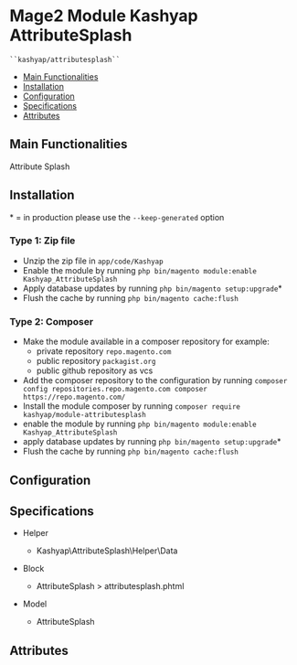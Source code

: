 # Mage2 Module Kashyap AttributeSplash

    ``kashyap/attributesplash``

 - [Main Functionalities](#markdown-header-main-functionalities)
 - [Installation](#markdown-header-installation)
 - [Configuration](#markdown-header-configuration)
 - [Specifications](#markdown-header-specifications)
 - [Attributes](#markdown-header-attributes)


## Main Functionalities
Attribute Splash

## Installation
\* = in production please use the `--keep-generated` option

### Type 1: Zip file

 - Unzip the zip file in `app/code/Kashyap`
 - Enable the module by running `php bin/magento module:enable Kashyap_AttributeSplash`
 - Apply database updates by running `php bin/magento setup:upgrade`\*
 - Flush the cache by running `php bin/magento cache:flush`

### Type 2: Composer

 - Make the module available in a composer repository for example:
    - private repository `repo.magento.com`
    - public repository `packagist.org`
    - public github repository as vcs
 - Add the composer repository to the configuration by running `composer config repositories.repo.magento.com composer https://repo.magento.com/`
 - Install the module composer by running `composer require kashyap/module-attributesplash`
 - enable the module by running `php bin/magento module:enable Kashyap_AttributeSplash`
 - apply database updates by running `php bin/magento setup:upgrade`\*
 - Flush the cache by running `php bin/magento cache:flush`


## Configuration




## Specifications

 - Helper
	- Kashyap\AttributeSplash\Helper\Data

 - Block
	- AttributeSplash > attributesplash.phtml

 - Model
	- AttributeSplash


## Attributes



